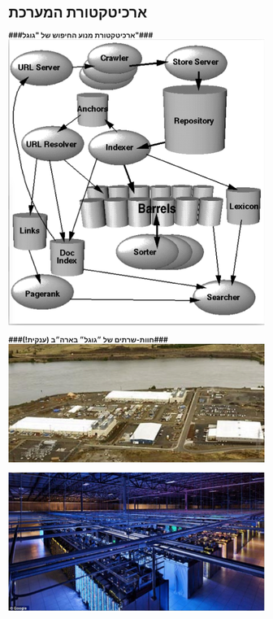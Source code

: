 # ארכיטקטורת המערכת #

<b>
###ארכיטקטורת מנוע החיפוש של "גוגל"###
</b>

<div id="container" align="center">
  <img class="img-responsive" src="img01.png" title=""/>
</div>

<br> 

<b>
###חוות-שרתים של ״גוגל״ בארה״ב (ענקית!)###
</b>

<div id="container" align="center">
  <img class="img-responsive" src="img02.png" title=""/>
</div>

<br>

<div id="container" align="center">
  <img class="img-responsive" src="img03.png" title=""/>
</div>